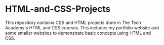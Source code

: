 # HTML-and-CSS-Projects
This repository contains CSS and HTML projects done in The Tech Academy's HTML and CSS courses.
This includes my portfolio website and some smaller websites to demonstrate basic concepts using HTML and CSS. 
